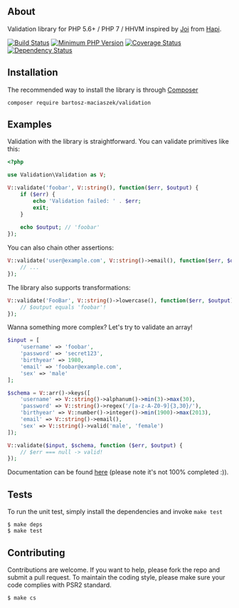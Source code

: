 About
-----

Validation library for PHP 5.6+ / PHP 7 / HHVM inspired by [Joi](https://github.com/hapijs/joi) from [Hapi](http://hapijs.com).

[![Build Status](https://travis-ci.org/bartosz-maciaszek/validation.svg?branch=master)](https://travis-ci.org/bartosz-maciaszek/validation)
[![Minimum PHP Version](https://img.shields.io/badge/php-%3E%3D%205.6-8892BF.svg)](https://php.net/)
[![Coverage Status](https://coveralls.io/repos/bartosz-maciaszek/validation/badge.svg?branch=master&service=github)](https://coveralls.io/github/bartosz-maciaszek/validation?branch=master)
[![Dependency Status](https://www.versioneye.com/user/projects/56a8ec827e03c7003db68c73/badge.svg?style=flat)](https://www.versioneye.com/user/projects/56a8ec827e03c7003db68c73)


Installation
------------

The recommended way to install the library is through [Composer](http://getcomposer.com)

    composer require bartosz-maciaszek/validation


Examples
--------

Validation with the library is straightforward. You can validate primitives like this:

```php
<?php

use Validation\Validation as V;

V::validate('foobar', V::string(), function($err, $output) {
    if ($err) {
        echo 'Validation failed: ' . $err;
        exit;
    }
    
    echo $output; // 'foobar'
});
```

You can also chain other assertions:

```php
V::validate('user@example.com', V::string()->email(), function($err, $output) {
    // ...
});
```

The library also supports transformations:

```php
V::validate('FooBar', V::string()->lowercase(), function($err, $output) {
    // $output equals 'foobar'!
});
```

Wanna something more complex? Let's try to validate an array!

```php
$input = [
    'username' => 'foobar',
    'password' => 'secret123',
    'birthyear' => 1980,
    'email' => 'foobar@example.com',
    'sex' => 'male'
];

$schema = V::arr()->keys([
    'username' => V::string()->alphanum()->min(3)->max(30),
    'password' => V::string()->regex('/[a-z-A-Z0-9]{3,30}/'),
    'birthyear' => V::number()->integer()->min(1900)->max(2013),
    'email' => V::string()->email(),
    'sex' => V::string()->valid('male', 'female')
]);

V::validate($input, $schema, function ($err, $output) {
    // $err === null -> valid!
});
```

Documentation can be found [here](DOCUMENTATION.md) (please note it's not 100% completed :)).

Tests
-----

To run the unit test, simply install the dependencies and invoke `make test`

    $ make deps
    $ make test

Contributing
------------

Contributions are welcome. If you want to help, please fork the repo and submit a pull request. To maintain the coding style, please make sure your code complies with PSR2 standard.

    $ make cs
